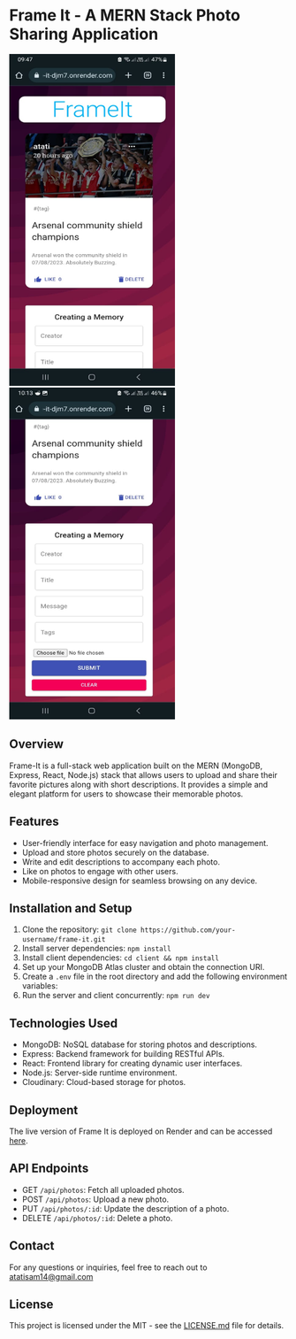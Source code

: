 # Frame It - A MERN Stack Photo Sharing Application


<img src="./src/images/frame-it-preview.jpeg" alt="Frame It Preview" width="300" height="600"/>
<img src="./src/images/frame-itpreview2.jpeg" alt="Frame It Preview" width="300" height="600"/>


## Overview

Frame-It is a full-stack web application built on the MERN (MongoDB, Express, React, Node.js) stack that allows users to upload and share their favorite pictures along with short descriptions. It provides a simple and elegant platform for users to showcase their memorable photos.

## Features

- User-friendly interface for easy navigation and photo management.
- Upload and store photos securely on the database.
- Write and edit descriptions to accompany each photo.
- Like on photos to engage with other users.
- Mobile-responsive design for seamless browsing on any device.


## Installation and Setup

1. Clone the repository: `git clone https://github.com/your-username/frame-it.git`
2. Install server dependencies: `npm install`
3. Install client dependencies: `cd client && npm install`
4. Set up your MongoDB Atlas cluster and obtain the connection URI.
5. Create a `.env` file in the root directory and add the following environment variables:
6. Run the server and client concurrently: `npm run dev`

## Technologies Used

- MongoDB: NoSQL database for storing photos and descriptions.
- Express: Backend framework for building RESTful APIs.
- React: Frontend library for creating dynamic user interfaces.
- Node.js: Server-side runtime environment.
- Cloudinary: Cloud-based storage for photos.

## Deployment

The live version of Frame It is deployed on Render and can be accessed [here](https://frame-it-djm7.onrender.com/).

## API Endpoints

- GET `/api/photos`: Fetch all uploaded photos.
- POST `/api/photos`: Upload a new photo.
- PUT `/api/photos/:id`: Update the description of a photo.
- DELETE `/api/photos/:id`: Delete a photo.


## Contact

For any questions or inquiries, feel free to reach out to atatisam14@gmail.com
## License

This project is licensed under the MIT  - see the [LICENSE.md](./LICENSE.md) file for details.
